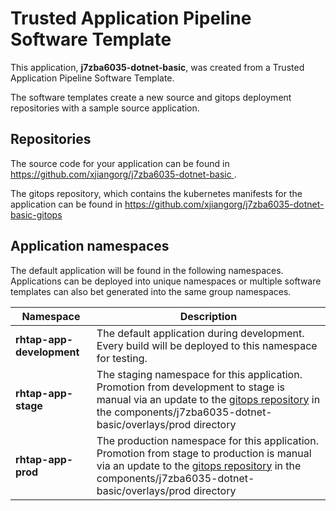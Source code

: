 # Trusted Application Pipeline Software Template

This application, **j7zba6035-dotnet-basic**, was created from a Trusted Application Pipeline Software Template.

The software templates create a new source and gitops deployment repositories with a sample source application. 

## Repositories

The source code for your application can be found in [https://github.com/xjiangorg/j7zba6035-dotnet-basic ](https://github.com/xjiangorg/j7zba6035-dotnet-basic ).
 
The gitops repository, which contains the kubernetes manifests for the application can be found in 
[https://github.com/xjiangorg/j7zba6035-dotnet-basic-gitops ](https://github.com/xjiangorg/j7zba6035-dotnet-basic-gitops ) 

## Application namespaces 

The default application will be found in the following namespaces. Applications can be deployed into unique namespaces or multiple software templates can also bet generated into the same group namespaces.  

|  Namespace   |  Description   |  
| -------- | -------- |   
| **rhtap-app-development** | The default application during development. Every build will be deployed to this namespace for testing. | 
| **rhtap-app-stage** | The staging namespace for this application. Promotion from development to stage is manual via an update to the [gitops repository](https://github.com/xjiangorg/j7zba6035-dotnet-basic-gitops ) in the components/j7zba6035-dotnet-basic/overlays/prod directory |  
| **rhtap-app-prod** | The production namespace for this application. Promotion from stage to production is manual via an update to the [gitops repository](https://github.com/xjiangorg/j7zba6035-dotnet-basic-gitops ) in the components/j7zba6035-dotnet-basic/overlays/prod directory | 